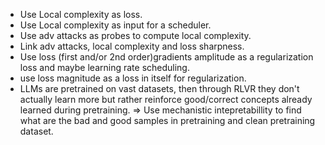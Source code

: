 - Use Local complexity as loss.  
- Use Local complexity as input for a scheduler.  
- Use adv attacks as probes to compute local complexity.  
- Link adv attacks, local complexity and loss sharpness.  
- Use loss (first and/or 2nd order)gradients amplitude as a regularization loss and maybe learning rate scheduling.  
- use loss magnitude as a loss in itself for regularization.
- LLMs are pretrained on vast datasets, then through RLVR they don't actually learn more but rather reinforce good/correct concepts already learned during pretraining. => Use mechanistic intepretabillity to find what are the bad and good samples in pretraining and clean pretraining dataset.
  

